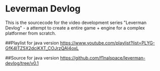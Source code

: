 # Leverman Devlog
This is the sourcecode for the video development series  "Leverman Devlog" - a attempt to create a entire game + engine for a complex platformer from scratch.

##Playlist for java version
https://www.youtube.com/playlist?list=PLYG-GfK4ITZ5X2dciKXT_COJrzQAI4oxL

##Source for java version
https://github.com/f1nalspace/leverman-devlog/tree/v0.1
